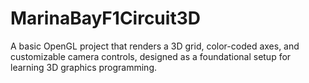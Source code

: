 # MarinaBayF1Circuit3D
A basic OpenGL project that renders a 3D grid, color-coded axes, and customizable camera controls, designed as a foundational setup for learning 3D graphics programming.
